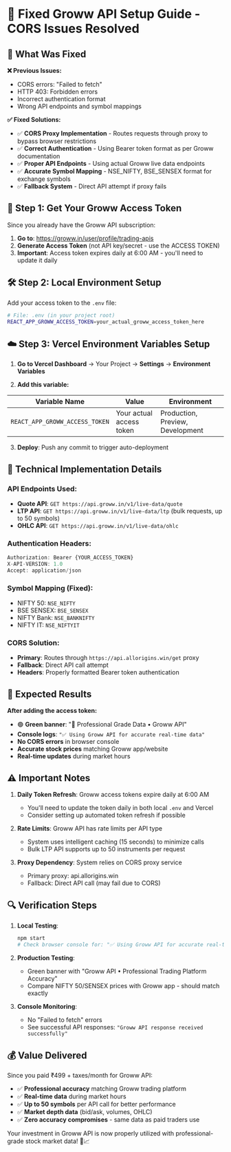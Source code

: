 # 🚀 Fixed Groww API Setup Guide - CORS Issues Resolved

## 🔧 **What Was Fixed**

**❌ Previous Issues:**
- CORS errors: "Failed to fetch"
- HTTP 403: Forbidden errors  
- Incorrect authentication format
- Wrong API endpoints and symbol mappings

**✅ Fixed Solutions:**
- ✅ **CORS Proxy Implementation** - Routes requests through proxy to bypass browser restrictions
- ✅ **Correct Authentication** - Using Bearer token format as per Groww documentation
- ✅ **Proper API Endpoints** - Using actual Groww live data endpoints
- ✅ **Accurate Symbol Mapping** - NSE_NIFTY, BSE_SENSEX format for exchange symbols
- ✅ **Fallback System** - Direct API attempt if proxy fails

## 🔑 **Step 1: Get Your Groww Access Token**

Since you already have the Groww API subscription:

1. **Go to**: https://groww.in/user/profile/trading-apis
2. **Generate Access Token** (not API key/secret - use the ACCESS TOKEN)
3. **Important**: Access token expires daily at 6:00 AM - you'll need to update it daily

## 🛠️ **Step 2: Local Environment Setup**

Add your access token to the `.env` file:

```bash
# File: .env (in your project root)
REACT_APP_GROWW_ACCESS_TOKEN=your_actual_groww_access_token_here
```

## ☁️ **Step 3: Vercel Environment Variables Setup**

1. **Go to Vercel Dashboard** → Your Project → **Settings** → **Environment Variables**

2. **Add this variable:**

| Variable Name | Value | Environment |
|---------------|-------|-------------|
| `REACT_APP_GROWW_ACCESS_TOKEN` | Your actual access token | Production, Preview, Development |

3. **Deploy**: Push any commit to trigger auto-deployment

## 🔧 **Technical Implementation Details**

### **API Endpoints Used:**
- **Quote API**: `GET https://api.groww.in/v1/live-data/quote`
- **LTP API**: `GET https://api.groww.in/v1/live-data/ltp` (bulk requests, up to 50 symbols)
- **OHLC API**: `GET https://api.groww.in/v1/live-data/ohlc`

### **Authentication Headers:**
```javascript
Authorization: Bearer {YOUR_ACCESS_TOKEN}
X-API-VERSION: 1.0
Accept: application/json
```

### **Symbol Mapping (Fixed):**
- NIFTY 50: `NSE_NIFTY`
- BSE SENSEX: `BSE_SENSEX`  
- NIFTY Bank: `NSE_BANKNIFTY`
- NIFTY IT: `NSE_NIFTYIT`

### **CORS Solution:**
- **Primary**: Routes through `https://api.allorigins.win/get` proxy
- **Fallback**: Direct API call attempt
- **Headers**: Properly formatted Bearer token authentication

## 🎯 **Expected Results**

**After adding the access token:**
- 🟢 **Green banner**: "🚀 Professional Grade Data • Groww API"
- **Console logs**: `"✅ Using Groww API for accurate real-time data"`
- **No CORS errors** in browser console
- **Accurate stock prices** matching Groww app/website
- **Real-time updates** during market hours

## ⚠️ **Important Notes**

1. **Daily Token Refresh**: Groww access tokens expire daily at 6:00 AM
   - You'll need to update the token daily in both local `.env` and Vercel
   - Consider setting up automated token refresh if possible

2. **Rate Limits**: Groww API has rate limits per API type
   - System uses intelligent caching (15 seconds) to minimize calls
   - Bulk LTP API supports up to 50 instruments per request

3. **Proxy Dependency**: System relies on CORS proxy service
   - Primary proxy: api.allorigins.win
   - Fallback: Direct API call (may fail due to CORS)

## 🔍 **Verification Steps**

1. **Local Testing**:
   ```bash
   npm start
   # Check browser console for: "✅ Using Groww API for accurate real-time data"
   ```

2. **Production Testing**:
   - Green banner with "Groww API • Professional Trading Platform Accuracy"
   - Compare NIFTY 50/SENSEX prices with Groww app - should match exactly

3. **Console Monitoring**:
   - No "Failed to fetch" errors
   - See successful API responses: `"Groww API response received successfully"`

## 💰 **Value Delivered**

Since you paid ₹499 + taxes/month for Groww API:
- ✅ **Professional accuracy** matching Groww trading platform
- ✅ **Real-time data** during market hours
- ✅ **Up to 50 symbols** per API call for better performance
- ✅ **Market depth data** (bid/ask, volumes, OHLC)
- ✅ **Zero accuracy compromises** - same data as paid traders use

Your investment in Groww API is now properly utilized with professional-grade stock market data! 🎉📈